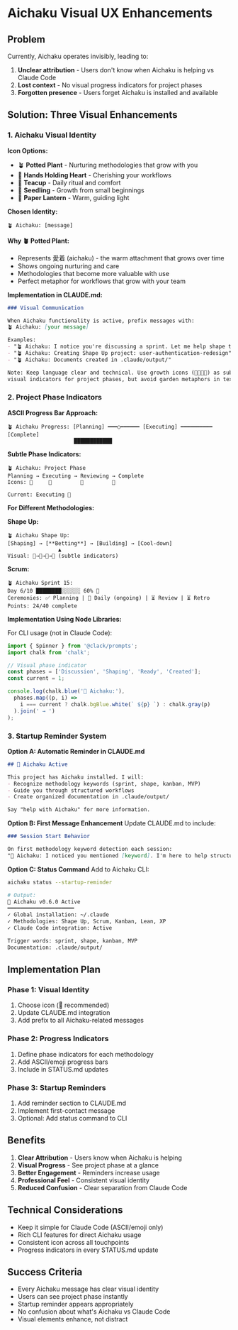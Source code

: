# Aichaku Visual UX Enhancements

## Problem

Currently, Aichaku operates invisibly, leading to:
1. **Unclear attribution** - Users don't know when Aichaku is helping vs Claude Code
2. **Lost context** - No visual progress indicators for project phases
3. **Forgotten presence** - Users forget Aichaku is installed and available

## Solution: Three Visual Enhancements

### 1. Aichaku Visual Identity

**Icon Options:**
- 🪴 **Potted Plant** - Nurturing methodologies that grow with you
- 🫶 **Hands Holding Heart** - Cherishing your workflows  
- 🍵 **Teacup** - Daily ritual and comfort
- 🌱 **Seedling** - Growth from small beginnings
- 🏮 **Paper Lantern** - Warm, guiding light

**Chosen Identity:**
```
🪴 Aichaku: [message]
```

**Why 🪴 Potted Plant:**
- Represents 愛着 (aichaku) - the warm attachment that grows over time
- Shows ongoing nurturing and care
- Methodologies that become more valuable with use
- Perfect metaphor for workflows that grow with your team

**Implementation in CLAUDE.md:**
```markdown
### Visual Communication

When Aichaku functionality is active, prefix messages with:
🪴 Aichaku: [your message]

Examples:
- "🪴 Aichaku: I notice you're discussing a sprint. Let me help shape this idea..."
- "🪴 Aichaku: Creating Shape Up project: user-authentication-redesign"
- "🪴 Aichaku: Documents created in .claude/output/"

Note: Keep language clear and technical. Use growth icons (🌱🌿🌳🍃) as subtle 
visual indicators for project phases, but avoid garden metaphors in text.
```

### 2. Project Phase Indicators

**ASCII Progress Bar Approach:**
```
🪴 Aichaku Progress: [Planning] ━━━○━━━━━━ [Executing] ━━━━━━━━━━ [Complete]
                     ████████████              
```

**Subtle Phase Indicators:**
```
🪴 Aichaku: Project Phase
Planning → Executing → Reviewing → Complete
Icons: 🌱     🌿         🌳         🍃

Current: Executing 🌿
```

**For Different Methodologies:**

**Shape Up:**
```
🪴 Aichaku Shape Up: 
[Shaping] → [**Betting**] → [Building] → [Cool-down]
                ▲
Visual: 🌱→🌿→🌳→🍃 (subtle indicators)
```

**Scrum:**
```
🪴 Aichaku Sprint 15:
Day 6/10 ████████░░░░░░ 60% 🌿
Ceremonies: ✅ Planning | 🔄 Daily (ongoing) | ⏳ Review | ⏳ Retro
Points: 24/40 complete
```

**Implementation Using Node Libraries:**

For CLI usage (not in Claude Code):
```typescript
import { Spinner } from '@clack/prompts';
import chalk from 'chalk';

// Visual phase indicator
const phases = ['Discussion', 'Shaping', 'Ready', 'Created'];
const current = 1;

console.log(chalk.blue('🧭 Aichaku:'), 
  phases.map((p, i) => 
    i === current ? chalk.bgBlue.white(` ${p} `) : chalk.gray(p)
  ).join(' → ')
);
```

### 3. Startup Reminder System

**Option A: Automatic Reminder in CLAUDE.md**
```markdown
## 🧭 Aichaku Active

This project has Aichaku installed. I will:
- Recognize methodology keywords (sprint, shape, kanban, MVP)
- Guide you through structured workflows
- Create organized documentation in .claude/output/

Say "help with Aichaku" for more information.
```

**Option B: First Message Enhancement**
Update CLAUDE.md to include:
```markdown
### Session Start Behavior

On first methodology keyword detection each session:
"🧭 Aichaku: I noticed you mentioned [keyword]. I'm here to help structure your [methodology] workflow. Currently in discussion mode - let me know when you're ready to create project documentation."
```

**Option C: Status Command**
Add to Aichaku CLI:
```bash
aichaku status --startup-reminder

# Output:
🧭 Aichaku v0.6.0 Active
━━━━━━━━━━━━━━━━━━━━━
✓ Global installation: ~/.claude
✓ Methodologies: Shape Up, Scrum, Kanban, Lean, XP
✓ Claude Code integration: Active

Trigger words: sprint, shape, kanban, MVP
Documentation: .claude/output/
```

## Implementation Plan

### Phase 1: Visual Identity
1. Choose icon (🧭 recommended)
2. Update CLAUDE.md integration
3. Add prefix to all Aichaku-related messages

### Phase 2: Progress Indicators
1. Define phase indicators for each methodology
2. Add ASCII/emoji progress bars
3. Include in STATUS.md updates

### Phase 3: Startup Reminders
1. Add reminder section to CLAUDE.md
2. Implement first-contact message
3. Optional: Add status command to CLI

## Benefits

1. **Clear Attribution** - Users know when Aichaku is helping
2. **Visual Progress** - See project phase at a glance
3. **Better Engagement** - Reminders increase usage
4. **Professional Feel** - Consistent visual identity
5. **Reduced Confusion** - Clear separation from Claude Code

## Technical Considerations

- Keep it simple for Claude Code (ASCII/emoji only)
- Rich CLI features for direct Aichaku usage
- Consistent icon across all touchpoints
- Progress indicators in every STATUS.md update

## Success Criteria

- Every Aichaku message has clear visual identity
- Users can see project phase instantly
- Startup reminder appears appropriately
- No confusion about what's Aichaku vs Claude Code
- Visual elements enhance, not distract